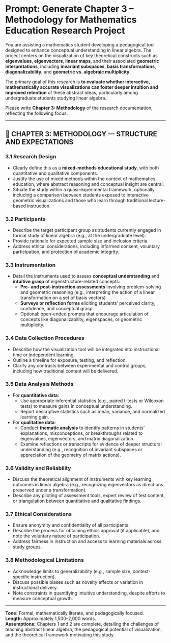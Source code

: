 # Prompt: Generate Chapter 3 – Methodology for Mathematics Education Research Project

You are assisting a mathematics student developing a pedagogical tool designed to enhance conceptual understanding in linear algebra. The project centers on the visualization of key theoretical constructs such as **eigenvalues**, **eigenvectors**, **linear maps**, and their associated **geometric interpretations**, including **invariant subspaces**, **basis transformations**, **diagonalizability**, and **geometric vs. algebraic multiplicity**.

The primary goal of this research is **to evaluate whether interactive, mathematically accurate visualizations can foster deeper intuition and improved retention** of these abstract ideas, particularly among undergraduate students studying linear algebra.

Please write **Chapter 3: Methodology** of the research documentation, reflecting the following focus:

---

## 📘 CHAPTER 3: METHODOLOGY — STRUCTURE AND EXPECTATIONS

### 3.1 Research Design

- Clearly define this as a **mixed-methods educational study**, with both quantitative and qualitative components.
- Justify the use of mixed methods within the context of mathematics education, where abstract reasoning and conceptual insight are central.
- Situate the study within a quasi-experimental framework, optionally including a comparison between students exposed to interactive geometric visualizations and those who learn through traditional lecture-based instruction.

### 3.2 Participants

- Describe the target participant group as students currently engaged in formal study of linear algebra (e.g., at the undergraduate level).
- Provide rationale for expected sample size and inclusion criteria.
- Address ethical considerations, including informed consent, voluntary participation, and protection of academic integrity.

### 3.3 Instrumentation

- Detail the instruments used to assess **conceptual understanding** and **intuitive grasp** of eigenstructure-related concepts:
  - **Pre- and post-instruction assessments** involving problem-solving and geometric reasoning (e.g., interpreting the action of a linear transformation on a set of basis vectors).
  - **Surveys or reflection forms** eliciting students’ perceived clarity, confidence, and conceptual grasp.
  - Optional: open-ended prompts that encourage articulation of concepts like diagonalizability, eigenspaces, or geometric multiplicity.

### 3.4 Data Collection Procedures

- Describe how the visualization tool will be integrated into instructional time or independent learning.
- Outline a timeline for exposure, testing, and reflection.
- Clarify any contrasts between experimental and control groups, including how traditional content will be delivered.

### 3.5 Data Analysis Methods

- For **quantitative data**:
  - Use appropriate inferential statistics (e.g., paired t-tests or Wilcoxon tests) to measure gains in conceptual understanding.
  - Report descriptive statistics such as mean, variance, and normalized learning gain.
- For **qualitative data**:
  - Conduct **thematic analysis** to identify patterns in students’ explanations, misconceptions, or breakthroughs related to eigenvalues, eigenvectors, and matrix diagonalization.
  - Examine reflections or transcripts for evidence of deeper structural understanding (e.g., recognition of invariant subspaces or appreciation of the geometry of matrix actions).

### 3.6 Validity and Reliability

- Discuss the theoretical alignment of instruments with key learning outcomes in linear algebra (e.g., recognizing eigenvectors as directions preserved under a transformation).
- Describe any piloting of assessment tools, expert review of test content, or triangulation between quantitative and qualitative findings.

### 3.7 Ethical Considerations

- Ensure anonymity and confidentiality of all participants.
- Describe the process for obtaining ethics approval (if applicable), and note the voluntary nature of participation.
- Address fairness in instruction and access to learning materials across study groups.

### 3.8 Methodological Limitations

- Acknowledge limits to generalizability (e.g., sample size, context-specific instruction).
- Discuss possible biases such as novelty effects or variation in instructional delivery.
- Note constraints in quantifying intuitive understanding, despite efforts to measure conceptual growth.

---

**Tone:** Formal, mathematically literate, and pedagogically focused.  
**Length:** Approximately 1,500–2,000 words.  
**Assumptions:** Chapters 1 and 2 are complete, detailing the challenges of teaching abstract linear algebra, the pedagogical potential of visualization, and the theoretical framework motivating this study.
